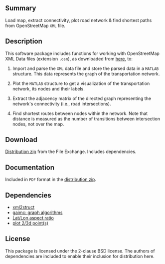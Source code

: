 Summary
-------
Load map, extract connectivity, plot road network & find shortest paths from OpenStreetMap `XML` file.

Description
-----------
This software package includes functions for working with OpenStreetMap XML Data files (extension `.osm`), as downloaded from [here](http://www.openstreetmap.org), to:

1. Import and parse the `XML` data file and store the parsed data in a `MATLAB` structure. This data represents the graph of the transportation network.

2. Plot the `MATLAB` structure to get a visualization of the transportation network, its nodes and their labels.

3. Extract the adjacency matrix of the directed graph representing the network's connectivity (i.e., road intersections).

4. Find shortest routes between nodes within the network. Note that distance is measured as the number of transitions between intersection nodes, not over the map.

Download
--------
[Distribution zip](http://www.mathworks.com/matlabcentral/fileexchange/35819-openstreetmap-functions?download=true) from the File Exchange.
Includes dependencies.

Documentation
-------------
Included in `PDF` format in the [distribution zip](http://www.mathworks.com/matlabcentral/fileexchange/35819-openstreetmap-functions?download=true).

Dependencies
------------
- [xml2struct](http://www.mathworks.com/matlabcentral/fileexchange/28518-xml2struct)
- [gaimc: graph algorithms](http://www.mathworks.com/matlabcentral/fileexchange/24134-gaimc-graph-algorithms-in-matlab-code)
- [Lat/Lon aspect ratio](http://www.mathworks.com/matlabcentral/fileexchange/32462-correctly-proportion-a-latlon-plot)
- [plot 2/3d point(s)](http://www.mathworks.com/matlabcentral/fileexchange/34731-plot-23d-points)

License
-------
This package is licensed under the 2-clause BSD license.
The authors of dependencies are included to enable their inclusion for distribution here.